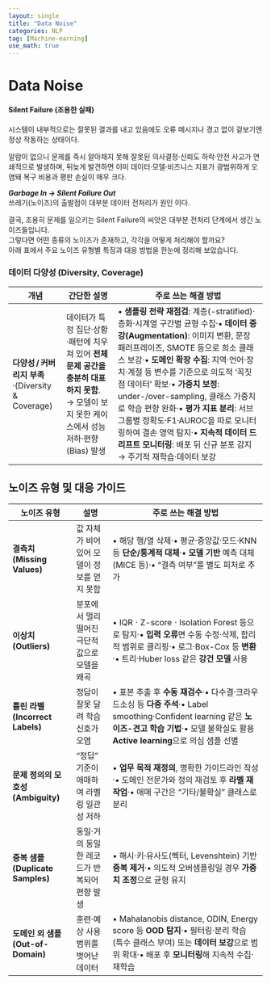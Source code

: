 ```yaml
---
layout: single
title: "Data Noise"
categories: NLP
tag: [Machine-earning]
use_math: true
---
```


# Data Noise

#### Silent Failure (조용한 실패)
시스템이 내부적으로는 잘못된 결과를 내고 있음에도 오류 메시지나 경고 없이 겉보기엔 정상 작동하는 상태이다.

알람이 없으니 문제를 즉시 알아채지 못해 잘못된 의사결정·신뢰도 하락·안전 사고가 연쇄적으로 발생하며, 뒤늦게 발견하면 이미 데이터·모델·비즈니스 지표가 광범위하게 오염돼 복구 비용과 평판 손실이 매우 크다.

***Garbage In → Silent Failure Out***<br>
쓰레기(노이즈)의 출발점이 대부분 데이터 전처리가 원인 이다.

결국, 조용히 문제를 일으키는 Silent Failure의 씨앗은 대부분 전처리 단계에서 생긴 노이즈들입니다.<br>
그렇다면 어떤 종류의 노이즈가 존재하고, 각각을 어떻게 처리해야 할까요?<br>
아래 표에서 주요 노이즈 유형별 특징과 대응 방법을 한눈에 정리해 보았습니다.


### 데이터 다양성 (Diversity, Coverage)
| 개념 | 간단한 설명 | 주로 쓰는 해결 방법 |
|------|-------------|--------------------|
| **다양성 / 커버리지 부족**·(Diversity & Coverage) | 데이터가 특정 집단·상황·패턴에 치우쳐 있어 **전체 문제 공간을 충분히 대표하지 못함**. → 모델이 보지 못한 케이스에서 성능 저하·편향(Bias) 발생 | • **샘플링 전략 재점검**: 계층(-stratified)·층화·시계열 구간별 균형 수집·• **데이터 증강(Augmentation)**: 이미지 변환, 문장 패러프레이즈, SMOTE 등으로 희소 클래스 보강·• **도메인 확장 수집**: 지역·언어·장치·계절 등 변수를 기준으로 의도적 ‘꼭짓점 데이터’ 확보·• **가중치 보정**: under-/over-sampling, 클래스 가중치로 학습 편향 완화·• **평가 지표 분리**: 서브그룹별 정확도·F1·AUROC을 따로 모니터링하여 결손 영역 탐지·• **지속적 데이터 드리프트 모니터링**: 배포 뒤 신규 분포 감지 → 주기적 재학습·데이터 보강 |


## 노이즈 유형 및 대응 가이드
| 노이즈 유형 | 설명 | 주로 쓰는 해결 방법 |
|-------------|------------|--------------------|
| **결측치 (Missing Values)** | 값 자체가 비어 있어 모델이 정보를 얻지 못함 | • 해당 행/열 삭제·• 평균·중앙값·모드·KNN 등 **단순/통계적 대체**·• **모델 기반** 예측 대체 (MICE 등)·• “결측 여부”를 별도 피처로 추가 |
| **이상치 (Outliers)** | 분포에서 멀리 떨어진 극단적 값으로 모델을 왜곡 | • IQRㆍZ-scoreㆍIsolation Forest 등으로 탐지·• **입력 오류**면 수동 수정·삭제, 합리적 범위로 클리핑·• 로그·Box-Cox 등 **변환**·• 트리·Huber loss 같은 **강건 모델** 사용 |
| **틀린 라벨 (Incorrect Labels)** | 정답이 잘못 달려 학습 신호가 오염 | • 표본 추출 후 **수동 재검수**·• 다수결·크라우드소싱 등 **다중 주석**·• Label smoothing·Confident learning 같은 **노이즈-견고 학습 기법**·• 모델 불확실도 활용 **Active learning**으로 의심 샘플 선별 |
| **문제 정의의 모호성 (Ambiguity)** | “정답” 기준이 애매하여 라벨링 일관성 저하 | • **업무 목적 재정의**, 명확한 가이드라인 작성·• 도메인 전문가와 정의 재검토 후 **라벨 재작업**·• 애매 구간은 “기타/불확실” 클래스로 분리 |
| **중복 샘플 (Duplicate Samples)** | 동일·거의 동일한 레코드가 반복되어 편향 발생 | • 해시·키·유사도(벡터, Levenshtein) 기반 **중복 제거**·• 의도적 오버샘플링일 경우 **가중치 조정**으로 균형 유지 |
| **도메인 외 샘플 (Out-of-Domain)** | 훈련·예상 사용 범위를 벗어난 데이터 | • Mahalanobis distance, ODIN, Energy score 등 **OOD 탐지**·• 필터링·분리 학습 (특수 클래스 부여) 또는 **데이터 보강**으로 범위 확대·• 배포 후 **모니터링**해 지속적 수집·재학습 |




